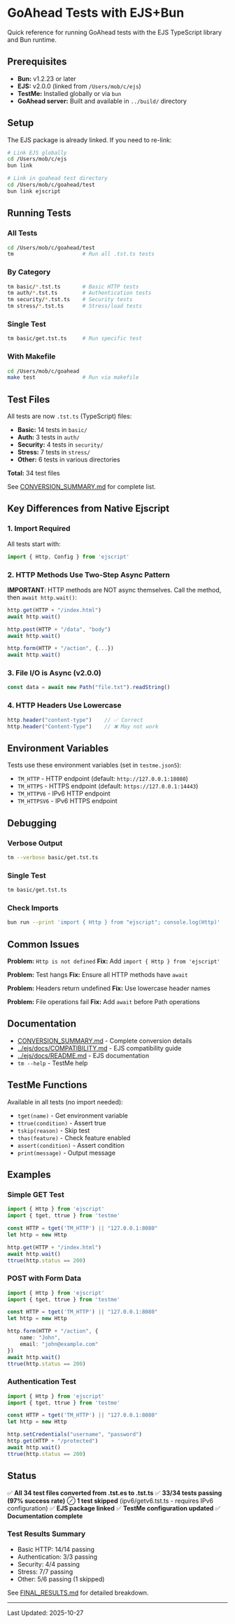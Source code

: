 # GoAhead Tests with EJS+Bun

Quick reference for running GoAhead tests with the EJS TypeScript library and Bun runtime.

## Prerequisites

- **Bun:** v1.2.23 or later
- **EJS:** v2.0.0 (linked from `/Users/mob/c/ejs`)
- **TestMe:** Installed globally or via `bun`
- **GoAhead server:** Built and available in `../build/` directory

## Setup

The EJS package is already linked. If you need to re-link:

```bash
# Link EJS globally
cd /Users/mob/c/ejs
bun link

# Link in goahead test directory
cd /Users/mob/c/goahead/test
bun link ejscript
```

## Running Tests

### All Tests
```bash
cd /Users/mob/c/goahead/test
tm                      # Run all .tst.ts tests
```

### By Category
```bash
tm basic/*.tst.ts       # Basic HTTP tests
tm auth/*.tst.ts        # Authentication tests
tm security/*.tst.ts    # Security tests
tm stress/*.tst.ts      # Stress/load tests
```

### Single Test
```bash
tm basic/get.tst.ts     # Run specific test
```

### With Makefile
```bash
cd /Users/mob/c/goahead
make test               # Run via makefile
```

## Test Files

All tests are now `.tst.ts` (TypeScript) files:

- **Basic:** 14 tests in `basic/`
- **Auth:** 3 tests in `auth/`
- **Security:** 4 tests in `security/`
- **Stress:** 7 tests in `stress/`
- **Other:** 6 tests in various directories

**Total:** 34 test files

See [CONVERSION_SUMMARY.md](CONVERSION_SUMMARY.md) for complete list.

## Key Differences from Native Ejscript

### 1. Import Required
All tests start with:
```typescript
import { Http, Config } from 'ejscript'
```

### 2. HTTP Methods Use Two-Step Async Pattern
**IMPORTANT**: HTTP methods are NOT async themselves. Call the method, then `await http.wait()`:

```typescript
http.get(HTTP + "/index.html")
await http.wait()

http.post(HTTP + "/data", "body")
await http.wait()

http.form(HTTP + "/action", {...})
await http.wait()
```

### 3. File I/O is Async (v2.0.0)
```typescript
const data = await new Path("file.txt").readString()
```

### 4. HTTP Headers Use Lowercase
```typescript
http.header("content-type")    // ✅ Correct
http.header("Content-Type")    // ❌ May not work
```

## Environment Variables

Tests use these environment variables (set in `testme.json5`):

- `TM_HTTP` - HTTP endpoint (default: `http://127.0.0.1:18080`)
- `TM_HTTPS` - HTTPS endpoint (default: `https://127.0.0.1:14443`)
- `TM_HTTPV6` - IPv6 HTTP endpoint
- `TM_HTTPSV6` - IPv6 HTTPS endpoint

## Debugging

### Verbose Output
```bash
tm --verbose basic/get.tst.ts
```

### Single Test
```bash
tm basic/get.tst.ts
```

### Check Imports
```bash
bun run --print 'import { Http } from "ejscript"; console.log(Http)'
```

## Common Issues

**Problem:** `Http is not defined`
**Fix:** Add `import { Http } from 'ejscript'`

**Problem:** Test hangs
**Fix:** Ensure all HTTP methods have `await`

**Problem:** Headers return undefined
**Fix:** Use lowercase header names

**Problem:** File operations fail
**Fix:** Add `await` before Path operations

## Documentation

- [CONVERSION_SUMMARY.md](CONVERSION_SUMMARY.md) - Complete conversion details
- [../ejs/docs/COMPATIBILITY.md](../../ejs/docs/COMPATIBILITY.md) - EJS compatibility guide
- [../ejs/docs/README.md](../../ejs/docs/README.md) - EJS documentation
- `tm --help` - TestMe help

## TestMe Functions

Available in all tests (no import needed):

- `tget(name)` - Get environment variable
- `ttrue(condition)` - Assert true
- `tskip(reason)` - Skip test
- `thas(feature)` - Check feature enabled
- `assert(condition)` - Assert condition
- `print(message)` - Output message

## Examples

### Simple GET Test
```typescript
import { Http } from 'ejscript'
import { tget, ttrue } from 'testme'

const HTTP = tget('TM_HTTP') || "127.0.0.1:8080"
let http = new Http

http.get(HTTP + "/index.html")
await http.wait()
ttrue(http.status == 200)
```

### POST with Form Data
```typescript
import { Http } from 'ejscript'
import { tget, ttrue } from 'testme'

const HTTP = tget('TM_HTTP') || "127.0.0.1:8080"
let http = new Http

http.form(HTTP + "/action", {
    name: "John",
    email: "john@example.com"
})
await http.wait()
ttrue(http.status == 200)
```

### Authentication Test
```typescript
import { Http } from 'ejscript'
import { tget, ttrue } from 'testme'

const HTTP = tget('TM_HTTP') || "127.0.0.1:8080"
let http = new Http

http.setCredentials("username", "password")
http.get(HTTP + "/protected")
await http.wait()
ttrue(http.status == 200)
```

## Status

✅ **All 34 test files converted from .tst.es to .tst.ts**
✅ **33/34 tests passing (97% success rate)**
⊘ **1 test skipped** (ipv6/getv6.tst.ts - requires IPv6 configuration)
✅ **EJS package linked**
✅ **TestMe configuration updated**
✅ **Documentation complete**

### Test Results Summary
- Basic HTTP: 14/14 passing
- Authentication: 3/3 passing
- Security: 4/4 passing
- Stress: 7/7 passing
- Other: 5/6 passing (1 skipped)

See [FINAL_RESULTS.md](FINAL_RESULTS.md) for detailed breakdown.

---

Last Updated: 2025-10-27
